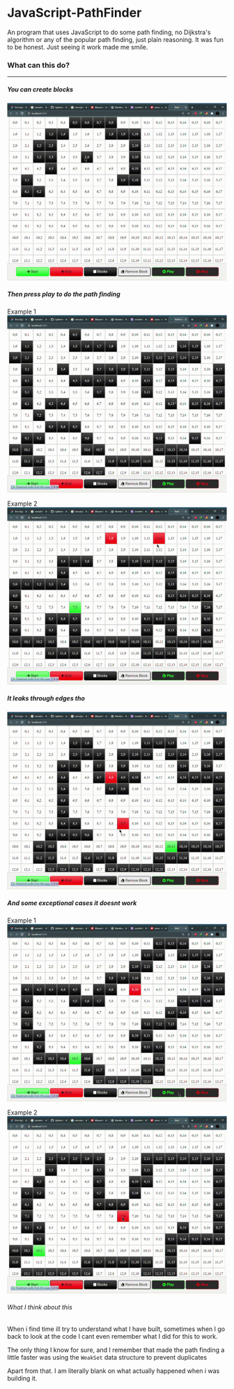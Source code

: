 # JavaScript-PathFinder
An program that uses JavaScript to do some path finding, no ‎Dijkstra's algorithm or any of the popular path finding, just plain reasoning. It was fun to be honest. Just seeing it work made me smile.


### What can this do?
----------


##### You can create blocks

![blocks](./images/create_blocks.gif)  


##### Then press play to do the path finding

Example 1
![scattered](./images/scattered.gif)



Example 2
![scattered](./images/car.gif)


##### It leaks through edges tho 
![scattered](./images/leaks.gif)


##### And some exceptional cases it doesnt work

Example 1
![scattered](./images/weird.gif)

Example 2
![scattered](./images/errors.gif)


###### What I think about this
When i find time ill try to understand what I have built, sometimes when I go back to look at the code I cant even remember what I did for this to work.


The only thing I know for sure, and I remember that made the path finding a little faster was using the `WeakSet` data structure to prevent duplicates

Apart from that. I am literally blank on what actually happened when i was building it.
